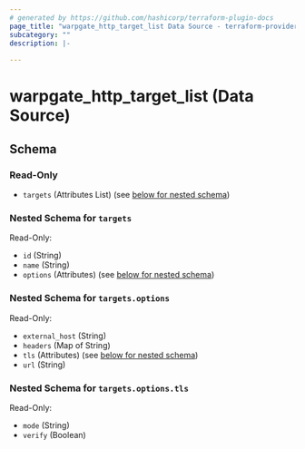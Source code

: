 ```yaml
---
# generated by https://github.com/hashicorp/terraform-plugin-docs
page_title: "warpgate_http_target_list Data Source - terraform-provider-warpgate"
subcategory: ""
description: |-
  
---
```


# warpgate_http_target_list (Data Source)





<!-- schema generated by tfplugindocs -->
## Schema

### Read-Only

- `targets` (Attributes List) (see [below for nested schema](#nestedatt--targets))

<a id="nestedatt--targets"></a>
### Nested Schema for `targets`

Read-Only:

- `id` (String)
- `name` (String)
- `options` (Attributes) (see [below for nested schema](#nestedatt--targets--options))

<a id="nestedatt--targets--options"></a>
### Nested Schema for `targets.options`

Read-Only:

- `external_host` (String)
- `headers` (Map of String)
- `tls` (Attributes) (see [below for nested schema](#nestedatt--targets--options--tls))
- `url` (String)

<a id="nestedatt--targets--options--tls"></a>
### Nested Schema for `targets.options.tls`

Read-Only:

- `mode` (String)
- `verify` (Boolean)


